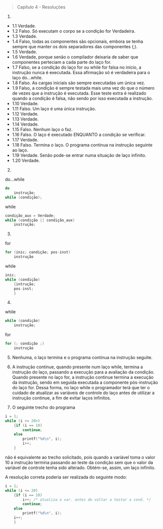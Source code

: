 > Capítulo 4 - Resoluções

1.

- 1.1 Verdade.
- 1.2 Falso. Só executam o corpo se a condição for Verdadeira.
- 1.3 Verdade.
- 1.4 Falso, todas as componentes são opcionais, embora se tenha sempre que manter os dois separadores das componentes (;).
- 1.5 Verdade.
- 1.6 Verdade, porque senão o compilador deixaria de saber que componentes perteciam a cada parte do laço for.
- 1.7 Falso, se a condição do laço for ou while for falsa no início, a instrução nunca é executada. Essa afirmação só é verdadeira para o laço do...while.
- 1.8 Falso. As cargas iniciais são sempre executadas um única vez.
- 1.9 Falso, a condição é sempre testada mais uma vez do que o número de vezes que a instrução é executada. Esse teste extra é realizado quando a condição é falsa, não sendo por isso executada a instrução.
- 1.10 Verdade.
- 1.11 Falso. Um laço é uma única instrução.
- 1.12 Verdade.
- 1.13 Verdade.
- 1.14 Verdade.
- 1.15 Falso. Nenhum laço o faz.
- 1.16 Falso. O laço é executado ENQUANTO a condição se verificar.
- 1.17 Verdade.
- 1.18 Falso. Termina o laço. O programa continua na instrução seguinte ao laço.
- 1.19 Verdade. Senão pode-se entrar numa situação de laço infinito.
- 1.20 Verdade.

2.

do...while

```c
do
    instrução;
while (condição);
```

while

```c
condição_aux = Verdade;
while (condição || condição_aux)
    instrução;
```

3.

for

```c
for (inic; condição; pos-inst)
    instrução
```

while

```c
inic;
while (condição)
    {intrução;
    pos-inst;
    }
```

4.

while

```c
while (condição)
    instrução;
```

for

```c
for (; condição ;)
    instrução
```

5. Nenhuma, o laço termina e o programa continua na instrução seguite.

6. A instrução continue, quando presente num laço while, termina a instrução do laço, passando a execução para a avaliação da condição. Quando presente no laço for, a instrução continue termina a execução da instrução, sendo em seguida executada a componente pós-instrução do laço for. Dessa forma, no laço while o programador terá que ter o cuidado de atualizar as variáveis de controle do laço antes de utilizar a instrução continue, a fim de evitar laços infinitos.

7. O seguinte trecho do programa

```c
i = 1;
while (i <= 20>)
    {if (i == 10)
        continue;
    else
        printf("%d\n", i);
        i++;
    }
```

não é equivalente ao trecho solicitado, pois quando a variável toma o valor 10 a instrução termina passando ao teste da condição sem que o valor da variável de controle tenha sido alterado. Obtém-se, assim, um laço infinito.

A resolução correta poderia ser realizada do seguinte modo:

```c
i = 1;
while (i <= 20)
    {if (i == 10)
        i++; /* atualiza a var. antes de voltar a testar a cond. */
        continue;
    else
        printf("%d\n", i);
    i++;
    }

```
